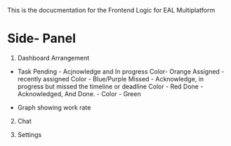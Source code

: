 This is the docucmentation for the Frontend Logic for EAL Multiplatform

# Side- Panel


1. Dashboard
Arrangement

* Task 
Pending - Acjnowledge and In progress Color- Orange
Assigned - recently assigned  Color - Blue/Purple
Missed - Acknowledge, in progress but missed the timeline or deadline Color - Red
Done - Acknowledged, And Done. - Color - Green

* Graph showing work rate

2. Chat


3. Settings